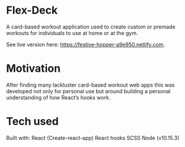 # Flex-Deck
A card-based workout application used to create custom or premade workouts for individuals to use at home or at the gym. 

See live version here: https://festive-hopper-a9e950.netlify.com.

# Motivation

After finding many lackluster card-based workout web apps this was developed not only for personal use but around building a personal understanding of how React’s hooks work. 

# Tech used

Built with: 
React (Create-react-app)
React hooks
SCSS
Node (v10.15.3)

